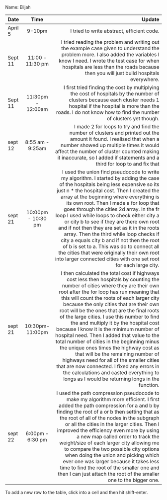 Name: Elijah

| Date    |        Time        |                                                                                                                                                                                                                                                                                                                                                                                                                                                                                                                                                                                                                                                                                                                                                                                                                      Update |
|:--------|:------------------:|----------------------------------------------------------------------------------------------------------------------------------------------------------------------------------------------------------------------------------------------------------------------------------------------------------------------------------------------------------------------------------------------------------------------------------------------------------------------------------------------------------------------------------------------------------------------------------------------------------------------------------------------------------------------------------------------------------------------------------------------------------------------------------------------------------------------------:|
| April 5 |       9-10pm       |                                                                                                                                                                                                                                                                                                                                                                                                                                                                                                                                                                                                                                                                                                                                                                                  I tried to write abstract, efficient code. |
| Sept 11 |  11:00 - 11:30 pm  |                                                                                                                                                                                                                                                                                                                                                                                                                                                                                                                                                        I tried reading the problem and writing out the example case given to understand the problem more. I also added the variables I know I need. I wrote the test case for when hospitals are less than the roads because then you will just build hospitals everywhere. |
| Sept 11 | 11:30pm - 12:00am  |                                                                                                                                                                                                                                                                                                                                                                                                                                                                                                                                                                                    I first tried finding the cost by multiplying the cost of hospitals by the number of clusters because each cluster needs 1 hospital if the hospital is more than the roads. I do not know how to find the number of clusters yet though. | 
| sept 12 |  8:55 am - 9:25am  |                                                                                                                                                                                                                                                                                                                                                                                                                                                                                                                                     I made 2 for loops to try and find the number of clusters and printed out the amount it found. I realised that when a number showed up multiple times it would affect the number of cluster counted making it inaccurate, so I added if statements and a third for loop to and fix that |
| sept 21 | 10:00pm - 10:30 pm |                                                                                                       I used the union find pseudocode to write my algorithm. I started by adding the case of the hospitals being less expensive so its just n * the hospital cost. Then I created the array at the beginning where everything is its own root. Then I made a for loop that goes through the cities 2d array. In the fr loop I used while loops to check either city a or city b to see if they are there own root and if not then they are set as it in the roots array. Then the third while loop checks if city a equals city b and if not then the root of b is set to a. This was do to connect all the cities that were originally their own root into larger connected cities with one set root for each large city. |
| sept 21 |  10:30pm- 11:00pm  | I then calculated the total cost if highways cost less then hospitals by counting the number of cities where they are their own root after the for loop has run meaning that this will count the roots of each larger city because the only cities that are their own root will be the ones that are the final roots of the large cities. I use this number to find the and multiply it by the hospital cost because I know it is the minimum number of hospital need. Then I added that value to the total number of cities in the beginning minus the unique ones times the highway cost as that will be the remaining number of highways need for all of the smaller cities that are now connected. I fixed any errors in the calculations and casted everything to longs as I would be returning longs in the function. |
| sept 22 |  6:00pm - 6:30 pm  |                                                                                                                                                                           I used the path compression pseudocode to make my algorithm more efficient. I first added the path compression for a and b by finding the root of a or b then setting that as the root of all of the nodes in the subgraph or all the cities in the larger cities. Then I improved the efficiency even more by using a new map called order to track the weight/size of each larger city allowing me to compare the two possible city options when doing the union and picking which ever one was larger because it takes less time to find the root of the smaller one and then I can just attach the root of the smaller one to the bigger one. |
    
To add a new row to the table, click into a cell and then hit shift-enter.